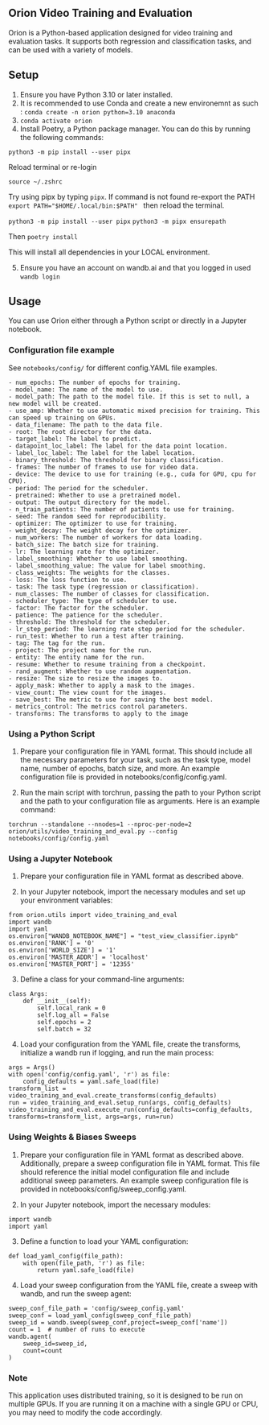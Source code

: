 ## Orion Video Training and Evaluation

Orion is a Python-based application designed for video training and evaluation tasks. It supports both regression and classification tasks, and can be used with a variety of models.

## Setup

1. Ensure you have Python 3.10 or later installed.
1. It is recommended to use Conda and create a new environemnt as such : `conda create -n orion python=3.10 anaconda`
1. `conda activate orion`
1. Install Poetry, a Python package manager. You can do this by running the following commands:

`python3 -m pip install --user pipx` <br>

Reload terminal or re-login

`source ~/.zshrc`

Try using pipx by typing `pipx`. If command is not found re-export the PATH `export PATH="$HOME/.local/bin:$PATH"
` then reload the terminal.

`python3 -m pip install --user pipx`
`python3 -m pipx ensurepath`


Then `poetry install`

This will install all dependencies in your LOCAL environment.

5. Ensure you have an account on wandb.ai and that you logged in used `wandb login`

## Usage

You can use Orion either through a Python script or directly in a Jupyter notebook.

### Configuration file example

See `notebooks/config/` for different config.YAML file examples.

```
- num_epochs: The number of epochs for training.
- model_name: The name of the model to use.
- model_path: The path to the model file. If this is set to null, a new model will be created.
- use_amp: Whether to use automatic mixed precision for training. This can speed up training on GPUs.
- data_filename: The path to the data file.
- root: The root directory for the data.
- target_label: The label to predict.
- datapoint_loc_label: The label for the data point location.
- label_loc_label: The label for the label location.
- binary_threshold: The threshold for binary classification.
- frames: The number of frames to use for video data.
- device: The device to use for training (e.g., cuda for GPU, cpu for CPU).
- period: The period for the scheduler.
- pretrained: Whether to use a pretrained model.
- output: The output directory for the model.
- n_train_patients: The number of patients to use for training.
- seed: The random seed for reproducibility.
- optimizer: The optimizer to use for training.
- weight_decay: The weight decay for the optimizer.
- num_workers: The number of workers for data loading.
- batch_size: The batch size for training.
- lr: The learning rate for the optimizer.
- label_smoothing: Whether to use label smoothing.
- label_smoothing_value: The value for label smoothing.
- class_weights: The weights for the classes.
- loss: The loss function to use.
- task: The task type (regression or classification).
- num_classes: The number of classes for classification.
- scheduler_type: The type of scheduler to use.
- factor: The factor for the scheduler.
- patience: The patience for the scheduler.
- threshold: The threshold for the scheduler.
- lr_step_period: The learning rate step period for the scheduler.
- run_test: Whether to run a test after training.
- tag: The tag for the run.
- project: The project name for the run.
- entity: The entity name for the run.
- resume: Whether to resume training from a checkpoint.
- rand_augment: Whether to use random augmentation.
- resize: The size to resize the images to.
- apply_mask: Whether to apply a mask to the images.
- view_count: The view count for the images.
- save_best: The metric to use for saving the best model.
- metrics_control: The metrics control parameters.
- transforms: The transforms to apply to the image
```

### Using a Python Script

1. Prepare your configuration file in YAML format. This should include all the necessary parameters for your task, such as the task type, model name, number of epochs, batch size, and more. An example configuration file is provided in notebooks/config/config.yaml.

1. Run the main script with torchrun, passing the path to your Python script and the path to your configuration file as arguments. Here is an example command:

`torchrun --standalone --nnodes=1 --nproc-per-node=2 orion/utils/video_training_and_eval.py --config notebooks/config/config.yaml`

### Using a Jupyter Notebook

1. Prepare your configuration file in YAML format as described above.

1. In your Jupyter notebook, import the necessary modules and set up your environment variables:

```
from orion.utils import video_training_and_eval
import wandb
import yaml
os.environ["WANDB_NOTEBOOK_NAME"] = "test_view_classifier.ipynb"
os.environ['RANK'] = '0'
os.environ['WORLD_SIZE'] = '1'
os.environ['MASTER_ADDR'] = 'localhost'
os.environ['MASTER_PORT'] = '12355'
```

3. Define a class for your command-line arguments:

```
class Args:
    def __init__(self):
        self.local_rank = 0
        self.log_all = False
        self.epochs = 2
        self.batch = 32
```

4. Load your configuration from the YAML file, create the transforms, initialize a wandb run if logging, and run the main process:

```
args = Args()
with open('config/config.yaml', 'r') as file:
    config_defaults = yaml.safe_load(file)
transform_list = video_training_and_eval.create_transforms(config_defaults)
run = video_training_and_eval.setup_run(args, config_defaults)
video_training_and_eval.execute_run(config_defaults=config_defaults, transforms=transform_list, args=args, run=run)
```

### Using Weights & Biases Sweeps

1. Prepare your configuration file in YAML format as described above. Additionally, prepare a sweep configuration file in YAML format. This file should reference the initial model configuration file and include additional sweep parameters. An example sweep configuration file is provided in notebooks/config/sweep_config.yaml.

1. In your Jupyter notebook, import the necessary modules:

```
import wandb
import yaml
```

3. Define a function to load your YAML configuration:

```
def load_yaml_config(file_path):
    with open(file_path, 'r') as file:
        return yaml.safe_load(file)
```

4. Load your sweep configuration from the YAML file, create a sweep with wandb, and run the sweep agent:

```
sweep_conf_file_path = 'config/sweep_config.yaml'
sweep_conf = load_yaml_config(sweep_conf_file_path)
sweep_id = wandb.sweep(sweep_conf,project=sweep_conf['name'])
count = 1  # number of runs to execute
wandb.agent(
    sweep_id=sweep_id,
    count=count
)
```

### Note

This application uses distributed training, so it is designed to be run on multiple GPUs. If you are running it on a machine with a single GPU or CPU, you may need to modify the code accordingly.
